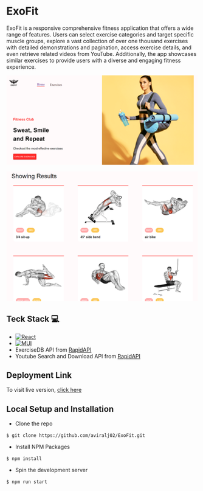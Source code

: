 # ExoFit
ExoFit is a responsive comprehensive fitness application that offers a wide range of features. Users can select exercise categories and target specific muscle groups, explore a vast collection of over one thousand exercises with detailed demonstrations and pagination, access exercise details, and even retrieve related videos from YouTube. Additionally, the app showcases similar exercises to provide users with a diverse and engaging fitness experience.

![hero-page](./public/preview/hero.png)

![results](./public/preview/exercises.png)

## Teck Stack 💻
* [![React](https://img.shields.io/badge/react-%2320232a.svg?style=for-the-badge&logo=react&logoColor=%2361DAFB)](https://react.dev/)
* [![MUI](https://img.shields.io/badge/MUI-%230081CB.svg?style=for-the-badge&logo=mui&logoColor=white)](https://mui.com/)
* ExerciseDB API from [RapidAPI](https://rapidapi.com/hub)
* Youtube Search and Download API from [RapidAPI](https://rapidapi.com/hub)

## Deployment Link
To visit live version, [click here](#deployment-link)

## Local Setup and Installation
* Clone the repo
```
$ git clone https://github.com/aviralj02/ExoFit.git
```

* Install NPM Packages
```
$ npm install
```

* Spin the development server
```
$ npm run start
```


